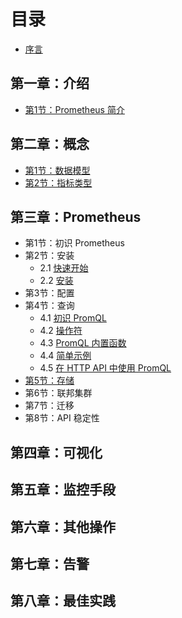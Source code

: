 # 目录

* [ 序言](README.md)

## 第一章：介绍

- [第1节：Prometheus 简介](1-introduction/overview.md)

## 第二章：概念
- [第1节：数据模型](2-concepts/data_model.md)
- [第2节：指标类型](2-concepts/metric_types.md)

## 第三章：Prometheus

- 第1节：初识 Prometheus
- 第2节：安装
    - 2.1 [快速开始](3-prometheus/gettingstarted.md)
    - 2.2 [安装](3-prometheus/installation.md)
- 第3节：配置
- 第4节：查询
    - 4.1 [初识 PromQL](3-prometheus/basics.md)
    - 4.2 [操作符](3-prometheus/operators.md)
    - 4.3 [PromQL 内置函数](3-prometheus/functions.md)
    - 4.4 [简单示例](3-prometheus/examples.md)
    - 4.5 [在 HTTP API 中使用 PromQL](3-prometheus/api.md)
- [第5节：存储](3-prometheus/storage.md)
- 第6节：联邦集群
- 第7节：迁移
- 第8节：API 稳定性

## 第四章：可视化

## 第五章：监控手段

## 第六章：其他操作

## 第七章：告警

## 第八章：最佳实践
